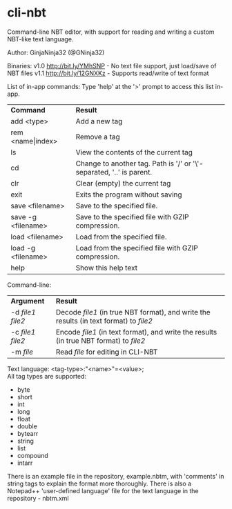 cli-nbt
=======

Command-line NBT editor, with support for reading and writing a custom NBT-like text language.

Author: GinjaNinja32 (@GNinja32)

Binaries:
v1.0 http://bit.ly/YMhSNP - No text file support, just load/save of NBT files
v1.1 http://bit.ly/12GNXKz - Supports read/write of text format

List of in-app commands:
Type 'help' at the '>' prompt to access this list in-app.

<table><tr><td><strong>Command</strong></td><td><strong>Result</strong></td></tr>
<tr><td>add &lt;type&gt;</td><td>Add a new tag</td></tr>
<tr><td>rem &lt;name|index&gt;</td><td>Remove a tag</td></tr>
<tr><td>ls</td><td>View the contents of the current tag</td></tr>
<tr><td>cd</td><td>Change to another tag. Path is '/' or '\'-separated, '..' is parent.</td></tr>
<tr><td>clr</td><td>Clear (empty) the current tag</td></tr>
<tr><td>exit</td><td>Exits the program without saving</td></tr>
<tr><td>save &lt;filename&gt;</td><td>Save to the specified file.</td></tr>
<tr><td>save -g &lt;filename&gt;</td><td>Save to the specified file with GZIP compression.</td></tr>
<tr><td>load &lt;filename&gt;</td><td>Load from the specified file.</td></tr>
<tr><td>load -g &lt;filename&gt;</td><td>Load from the specified file with GZIP compression.</td></tr>
<tr><td>help</td><td>Show this help text</td></tr></table>

Command-line:
<table><tr><td><strong>Argument</strong></td><td><strong>Result</strong></td></tr>
<tr><td>-d <i>file1</i> <i>file2</i></td><td>Decode <i>file1</i> (in true NBT format), and write the results (in text format) to <i>file2</i></td></tr>
<tr><td>-c <i>file1</i> <i>file2</i></td><td>Encode <i>file1</i> (in text format), and write the results (in true NBT format) to <i>file2</i></td></tr>
<tr><td>-m <i>file</i></td><td>Read <i>file</i> for editing in CLI-NBT</td></tr></table>

Text language:
&lt;tag-type&gt;:"&lt;name&gt;"=&lt;value&gt;;<br/>
All tag types are supported:<br>
<ul>
<li>byte</li>
<li>short</li>
<li>int</li>
<li>long</li>
<li>float</li>
<li>double</li>
<li>bytearr</li>
<li>string</li>
<li>list</li>
<li>compound</li>
<li>intarr</li>
</ul>
There is an example file in the repository, example.nbtm, with 'comments' in string tags to explain the format more thoroughly.
There is also a Notepad++ 'user-defined language' file for the text language in the repository - nbtm.xml
